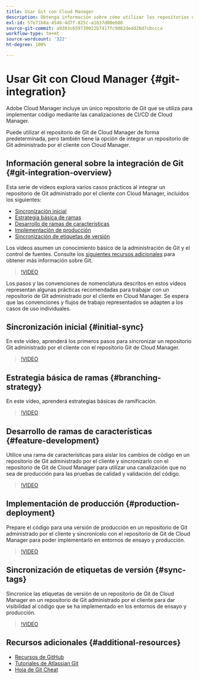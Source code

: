 ```yaml
---
title: Usar Git con Cloud Manager
description: Obtenga información sobre cómo utilizar los repositorios de Git de Cloud Manager y cómo integrar su propio repositorio de Git administrado por los clientes con Cloud Manager.
exl-id: 57e71b8a-4546-4d7f-825c-a1637d08e608
source-git-commit: a9303c659730022b7417fc9082dedd26d7cbccca
workflow-type: tm+mt
source-wordcount: '322'
ht-degree: 100%

---
```


# Usar Git con Cloud Manager {#git-integration}

Adobe Cloud Manager incluye un único repositorio de Git que se utiliza para implementar código mediante las canalizaciones de CI/CD de Cloud Manager.

Puede utilizar el repositorio de Git de Cloud Manager de forma predeterminada, pero también tiene la opción de integrar un repositorio de Git administrado por el cliente con Cloud Manager.

## Información general sobre la integración de Git {#git-integration-overview}

Esta serie de vídeos explora varios casos prácticos al integrar un repositorio de Git administrado por el cliente con Cloud Manager, incluidos los siguientes:

* [Sincronización inicial](#initial-sync)
* [Estrategia básica de ramas](#branching-strategy)
* [Desarrollo de ramas de características](#feature-development)
* [Implementación de producción](#production-deployment)
* [Sincronización de etiquetas de versión](#sync-tags)

Los vídeos asumen un conocimiento básico de la administración de Git y el control de fuentes. Consulte los [siguientes recursos adicionales](#additional-resources) para obtener más información sobre Git.

>[!VIDEO](https://video.tv.adobe.com/v/28710/)

Los pasos y las convenciones de nomenclatura descritos en estos vídeos representan algunas prácticas recomendadas para trabajar con un repositorio de Git administrado por el cliente en Cloud Manager. Se espera que las convenciones y flujos de trabajo representados se adapten a los casos de uso individuales.

## Sincronización inicial {#initial-sync}

En este vídeo, aprenderá los primeros pasos para sincronizar un repositorio Git administrado por el cliente con el repositorio Git de Cloud Manager.

>[!VIDEO](https://video.tv.adobe.com/v/28711/?quality=12)

## Estrategia básica de ramas {#branching-strategy}

En este vídeo, aprenderá estrategias básicas de ramificación.

>[!VIDEO](https://video.tv.adobe.com/v/28712/?quality=12)

## Desarrollo de ramas de características {#feature-development}

Utilice una rama de características para aislar los cambios de código en un repositorio de Git administrado por el cliente y sincronizarlo con el repositorio de Git de Cloud Manager para utilizar una canalización que no sea de producción para las pruebas de calidad y validación del código.

>[!VIDEO](https://video.tv.adobe.com/v/28723/?quality=12)

## Implementación de producción {#production-deployment}

Prepare el código para una versión de producción en un repositorio de Git administrado por el cliente y sincronícelo con el repositorio de Git de Cloud Manager para poder implementarlo en entornos de ensayo y producción.

>[!VIDEO](https://video.tv.adobe.com/v/28724/?quality=12)

## Sincronización de etiquetas de versión {#sync-tags}

Sincronice las etiquetas de versión de un repositorio de Git de Cloud Manager en un repositorio de Git administrado por el cliente para dar visibilidad al código que se ha implementado en los entornos de ensayo y producción.

>[!VIDEO](https://video.tv.adobe.com/v/28725/?quality=12)

## Recursos adicionales {#additional-resources}

* [Recursos de GitHub](https://try.github.io)
* [Tutoriales de Atlassian Git](https://www.atlassian.com/git/tutorials/what-is-version-control)
* [Hoja de Git Cheat](https://education.github.com/git-cheat-sheet-education.pdf)
